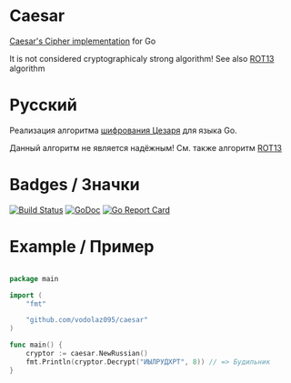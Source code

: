 Caesar
========================
[Caesar's Cipher implementation](https://en.wikipedia.org/wiki/Caesar_cipher) for Go

It is not considered cryptographicaly strong algorithm!
See also [ROT13](https://ru.wikipedia.org/wiki/ROT13) algorithm


Русский
========================
Реализация алгоритма [шифрования Цезаря](https://ru.wikipedia.org/wiki/%D0%A8%D0%B8%D1%84%D1%80_%D0%A6%D0%B5%D0%B7%D0%B0%D1%80%D1%8F) для языка Go.

Данный алгоритм не является надёжным!
См. также алгоритм [ROT13](https://ru.wikipedia.org/wiki/ROT13)

Badges / Значки
========================
[![Build Status](https://travis-ci.org/vodolaz095/vdlog.png?branch=master)](https://travis-ci.org/vodolaz095/caesar)
[![GoDoc](https://godoc.org/github.com/vodolaz095/vdlog?status.svg)](https://godoc.org/github.com/vodolaz095/caesar)
[![Go Report Card](https://goreportcard.com/badge/github.com/vodolaz095/caesar)](https://goreportcard.com/report/github.com/vodolaz095/caesar)


Example / Пример
========================


```go

package main

import (
	"fmt"

	"github.com/vodolaz095/caesar"
)

func main() {
	cryptor := caesar.NewRussian()
	fmt.Println(cryptor.Decrypt("ИЫЛРУДХРТ", 8)) // => Будильник
}

```